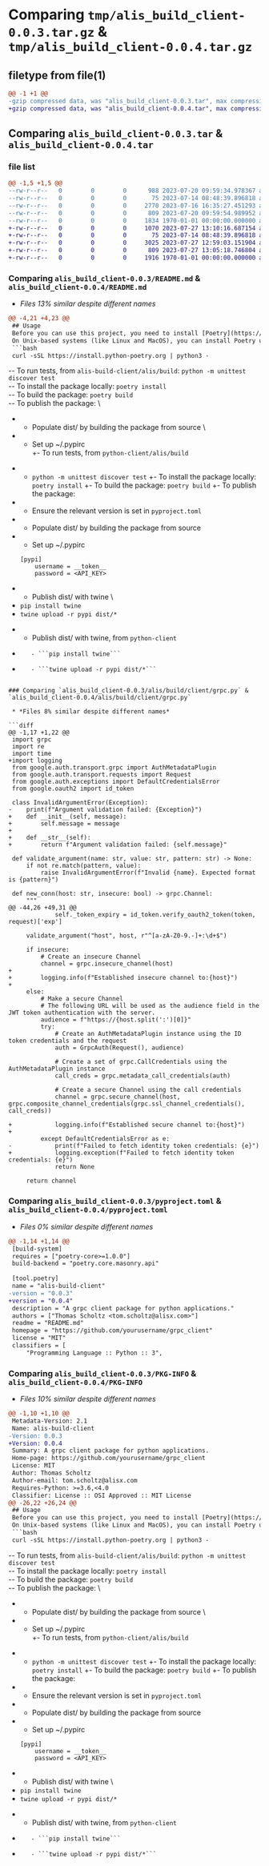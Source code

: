 # Comparing `tmp/alis_build_client-0.0.3.tar.gz` & `tmp/alis_build_client-0.0.4.tar.gz`

## filetype from file(1)

```diff
@@ -1 +1 @@
-gzip compressed data, was "alis_build_client-0.0.3.tar", max compression
+gzip compressed data, was "alis_build_client-0.0.4.tar", max compression
```

## Comparing `alis_build_client-0.0.3.tar` & `alis_build_client-0.0.4.tar`

### file list

```diff
@@ -1,5 +1,5 @@
--rw-r--r--   0        0        0      988 2023-07-20 09:59:34.978367 alis_build_client-0.0.3/README.md
--rw-r--r--   0        0        0       75 2023-07-14 08:48:39.896818 alis_build_client-0.0.3/alis/build/client/__init__.py
--rw-r--r--   0        0        0     2770 2023-07-16 16:35:27.451293 alis_build_client-0.0.3/alis/build/client/grpc.py
--rw-r--r--   0        0        0      809 2023-07-20 09:59:54.989952 alis_build_client-0.0.3/pyproject.toml
--rw-r--r--   0        0        0     1834 1970-01-01 00:00:00.000000 alis_build_client-0.0.3/PKG-INFO
+-rw-r--r--   0        0        0     1070 2023-07-27 13:10:16.687154 alis_build_client-0.0.4/README.md
+-rw-r--r--   0        0        0       75 2023-07-14 08:48:39.896818 alis_build_client-0.0.4/alis/build/client/__init__.py
+-rw-r--r--   0        0        0     3025 2023-07-27 12:59:03.151904 alis_build_client-0.0.4/alis/build/client/grpc.py
+-rw-r--r--   0        0        0      809 2023-07-27 13:05:18.746804 alis_build_client-0.0.4/pyproject.toml
+-rw-r--r--   0        0        0     1916 1970-01-01 00:00:00.000000 alis_build_client-0.0.4/PKG-INFO
```

### Comparing `alis_build_client-0.0.3/README.md` & `alis_build_client-0.0.4/README.md`

 * *Files 13% similar despite different names*

```diff
@@ -4,21 +4,23 @@
 ## Usage
 Before you can use this project, you need to install [Poetry](https://python-poetry.org/docs/), a tool for dependency management and packaging in Python.
 On Unix-based systems (like Linux and MacOS), you can install Poetry using this command:
 ```bash
 curl -sSL https://install.python-poetry.org | python3 -
 ```
 
-- To run tests, from `alis-build-client/alis/build`: ```python -m unittest discover test``` \
-- To install the package locally: ```poetry install``` \
-- To build the package: ```poetry build``` \
-- To publish the package: \
-    - Populate dist/ by building the package from source \
-    - Set up ~/.pypirc \
+- To run tests, from `python-client/alis/build`
+    - ```python -m unittest discover test```
+- To install the package locally: ```poetry install```
+- To build the package: ```poetry build```
+- To publish the package:
+    - Ensure the relevant version is set in `pyproject.toml`
+    - Populate dist/ by building the package from source
+    - Set up ~/.pypirc
     ```
     [pypi]
         username = __token__
         password = <API_KEY>
     ```
-    - Publish dist/ with twine \
-    ```pip install twine```
-    ```twine upload -r pypi dist/*```
+    - Publish dist/ with twine, from `python-client`
+        - ```pip install twine```
+        - ```twine upload -r pypi dist/*```
```

### Comparing `alis_build_client-0.0.3/alis/build/client/grpc.py` & `alis_build_client-0.0.4/alis/build/client/grpc.py`

 * *Files 8% similar despite different names*

```diff
@@ -1,17 +1,22 @@
 import grpc
 import re
 import time
+import logging
 from google.auth.transport.grpc import AuthMetadataPlugin
 from google.auth.transport.requests import Request
 from google.auth.exceptions import DefaultCredentialsError
 from google.oauth2 import id_token
 
 class InvalidArgumentError(Exception):
-    print(f"Argument validation failed: {Exception}")
+    def __init__(self, message):
+        self.message = message
+
+    def __str__(self):
+        return f"Argument validation failed: {self.message}"
 
 def validate_argument(name: str, value: str, pattern: str) -> None:
     if not re.match(pattern, value):
         raise InvalidArgumentError(f"Invalid {name}. Expected format is {pattern}")
 
 def new_conn(host: str, insecure: bool) -> grpc.Channel:
     """
@@ -44,26 +49,31 @@
             self._token_expiry = id_token.verify_oauth2_token(token, request)['exp']
     
     validate_argument("host", host, r"^[a-zA-Z0-9.-]+:\d+$")
 
     if insecure:
         # Create an insecure Channel
         channel = grpc.insecure_channel(host)
+
+        logging.info(f"Established insecure channel to:{host}")
+
     else:
         # Make a secure Channel
         # The following URL will be used as the audience field in the JWT token authentication with the server.
         audience = f"https://{host.split(':')[0]}"
         try:
             # Create an AuthMetadataPlugin instance using the ID token credentials and the request
             auth = GrpcAuth(Request(), audience)
 
             # Create a set of grpc.CallCredentials using the AuthMetadataPlugin instance
             call_creds = grpc.metadata_call_credentials(auth)
 
             # Create a secure Channel using the call credentials
             channel = grpc.secure_channel(host, grpc.composite_channel_credentials(grpc.ssl_channel_credentials(), call_creds))
 
+            logging.info(f"Established secure channel to:{host}")
+
         except DefaultCredentialsError as e:
-            print(f"Failed to fetch identity token credentials: {e}")
+            logging.exception(f"Failed to fetch identity token credentials: {e}")
             return None
 
     return channel
```

### Comparing `alis_build_client-0.0.3/pyproject.toml` & `alis_build_client-0.0.4/pyproject.toml`

 * *Files 0% similar despite different names*

```diff
@@ -1,14 +1,14 @@
 [build-system]
 requires = ["poetry-core>=1.0.0"]
 build-backend = "poetry.core.masonry.api"
 
 [tool.poetry]
 name = "alis-build-client"
-version = "0.0.3"
+version = "0.0.4"
 description = "A grpc client package for python applications."
 authors = ["Thomas Scholtz <tom.scholtz@alisx.com>"]
 readme = "README.md"
 homepage = "https://github.com/yourusername/grpc_client"
 license = "MIT"
 classifiers = [
     "Programming Language :: Python :: 3",
```

### Comparing `alis_build_client-0.0.3/PKG-INFO` & `alis_build_client-0.0.4/PKG-INFO`

 * *Files 10% similar despite different names*

```diff
@@ -1,10 +1,10 @@
 Metadata-Version: 2.1
 Name: alis-build-client
-Version: 0.0.3
+Version: 0.0.4
 Summary: A grpc client package for python applications.
 Home-page: https://github.com/yourusername/grpc_client
 License: MIT
 Author: Thomas Scholtz
 Author-email: tom.scholtz@alisx.com
 Requires-Python: >=3.6,<4.0
 Classifier: License :: OSI Approved :: MIT License
@@ -26,22 +26,24 @@
 ## Usage
 Before you can use this project, you need to install [Poetry](https://python-poetry.org/docs/), a tool for dependency management and packaging in Python.
 On Unix-based systems (like Linux and MacOS), you can install Poetry using this command:
 ```bash
 curl -sSL https://install.python-poetry.org | python3 -
 ```
 
-- To run tests, from `alis-build-client/alis/build`: ```python -m unittest discover test``` \
-- To install the package locally: ```poetry install``` \
-- To build the package: ```poetry build``` \
-- To publish the package: \
-    - Populate dist/ by building the package from source \
-    - Set up ~/.pypirc \
+- To run tests, from `python-client/alis/build`
+    - ```python -m unittest discover test```
+- To install the package locally: ```poetry install```
+- To build the package: ```poetry build```
+- To publish the package:
+    - Ensure the relevant version is set in `pyproject.toml`
+    - Populate dist/ by building the package from source
+    - Set up ~/.pypirc
     ```
     [pypi]
         username = __token__
         password = <API_KEY>
     ```
-    - Publish dist/ with twine \
-    ```pip install twine```
-    ```twine upload -r pypi dist/*```
+    - Publish dist/ with twine, from `python-client`
+        - ```pip install twine```
+        - ```twine upload -r pypi dist/*```
```

